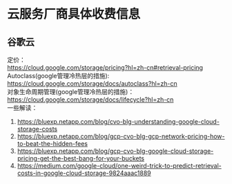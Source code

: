 # 云服务厂商具体收费信息

## 谷歌云

定价：  
https://cloud.google.com/storage/pricing?hl=zh-cn#retrieval-pricing  
Autoclass(google管理冷热层的措施):  
https://cloud.google.com/storage/docs/autoclass?hl=zh-cn   
对象生命周期管理(google管理冷热层的措施)：  
https://cloud.google.com/storage/docs/lifecycle?hl=zh-cn  
一些解读：  
1. https://bluexp.netapp.com/blog/cvo-blg-understanding-google-cloud-storage-costs  
2. https://bluexp.netapp.com/blog/gcp-cvo-blg-gcp-network-pricing-how-to-beat-the-hidden-fees  
3. https://bluexp.netapp.com/blog/gcp-cvo-blg-google-cloud-storage-pricing-get-the-best-bang-for-your-buckets
4. https://medium.com/google-cloud/one-weird-trick-to-predict-retrieval-costs-in-google-cloud-storage-9824aaac1889

